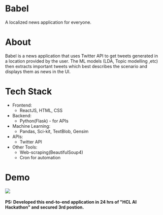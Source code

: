 # Babel
A localized news application for everyone.

# About
Babel is a news application that uses Twitter API to get tweets generated in a location provided by the user. 
The ML models (LDA, Topic modelling ,etc) then extracts important tweets which best describes the scenario and displays them as news in the UI.

# Tech Stack
* Frontend:
  * ReactJS, HTML, CSS
* Backend:
  * Python(Flask) - for APIs
* Machine Learning:
  * Pandas, Sci-kit, TextBlob, Gensim
* APIs:
  * Twitter API 
* Other Tools:
  * Web-scraping(BeautifulSoup4) 
  * Cron for automation

# Demo
<img src="https://user-images.githubusercontent.com/39438054/82660473-101aed80-9c48-11ea-8414-3f1cd05a3c91.gif">

#### PS: Developed this end-to-end application in 24 hrs of "HCL AI Hackathon" and secured 3rd postion.
